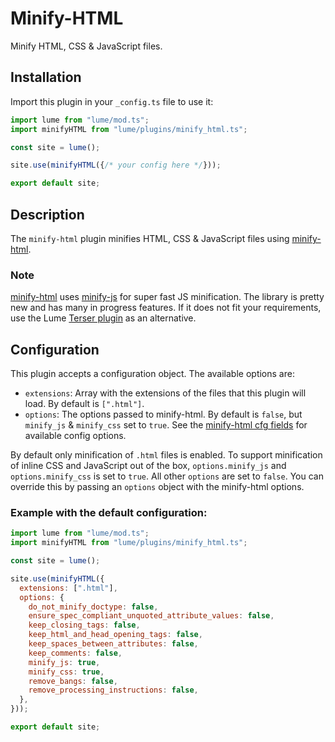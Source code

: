 # Minify-HTML

Minify HTML, CSS & JavaScript files.

## Installation

Import this plugin in your `_config.ts` file to use it:

```js
import lume from "lume/mod.ts";
import minifyHTML from "lume/plugins/minify_html.ts";

const site = lume();

site.use(minifyHTML({/* your config here */}));

export default site;
```

## Description

The `minify-html` plugin minifies HTML, CSS & JavaScript files using
[minify-html](https://github.com/wilsonzlin/minify-html).

### Note

[minify-html](https://github.com/wilsonzlin/minify-html) uses
[minify-js](https://github.com/wilsonzlin/minify-js) for super fast JS
minification. The library is pretty new and has many in progress features. If it
does not fit your requirements, use the Lume
[Terser plugin](https://lume.land/plugins/terser/) as an alternative.

## Configuration

This plugin accepts a configuration object. The available options are:

- `extensions`: Array with the extensions of the files that this plugin will
  load. By default is `[".html"]`.
- `options`: The options passed to minify-html. By default is `false`, but
  `minify_js` & `minify_css` set to `true`. See the
  [minify-html cfg fields](https://docs.rs/minify-html/latest/minify_html/struct.Cfg.html)
  for available config options.

By default only minification of `.html` files is enabled. To support
minification of inline CSS and JavaScript out of the box, `options.minify_js`
and `options.minify_css` is set to `true`. All other `options` are set to
`false`. You can override this by passing an `options` object with the
minify-html options.

### Example with the default configuration:

```js
import lume from "lume/mod.ts";
import minifyHTML from "lume/plugins/minify_html.ts";

const site = lume();

site.use(minifyHTML({
  extensions: [".html"],
  options: {
    do_not_minify_doctype: false,
    ensure_spec_compliant_unquoted_attribute_values: false,
    keep_closing_tags: false,
    keep_html_and_head_opening_tags: false,
    keep_spaces_between_attributes: false,
    keep_comments: false,
    minify_js: true,
    minify_css: true,
    remove_bangs: false,
    remove_processing_instructions: false,
  },
}));

export default site;
```
